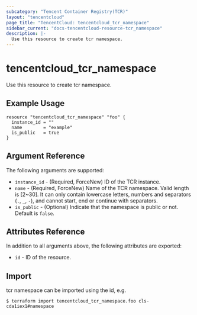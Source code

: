 ```yaml
---
subcategory: "Tencent Container Registry(TCR)"
layout: "tencentcloud"
page_title: "TencentCloud: tencentcloud_tcr_namespace"
sidebar_current: "docs-tencentcloud-resource-tcr_namespace"
description: |-
  Use this resource to create tcr namespace.
---
```


# tencentcloud_tcr_namespace

Use this resource to create tcr namespace.

## Example Usage

```hcl
resource "tencentcloud_tcr_namespace" "foo" {
  instance_id = ""
  name        = "example"
  is_public   = true
}
```

## Argument Reference

The following arguments are supported:

* `instance_id` - (Required, ForceNew) ID of the TCR instance.
* `name` - (Required, ForceNew) Name of the TCR namespace. Valid length is [2~30]. It can only contain lowercase letters, numbers and separators (`.`, `_`, `-`), and cannot start, end or continue with separators.
* `is_public` - (Optional) Indicate that the namespace is public or not. Default is `false`.

## Attributes Reference

In addition to all arguments above, the following attributes are exported:

* `id` - ID of the resource.



## Import

tcr namespace can be imported using the id, e.g.

```
$ terraform import tencentcloud_tcr_namespace.foo cls-cda1iex1#namespace
```

